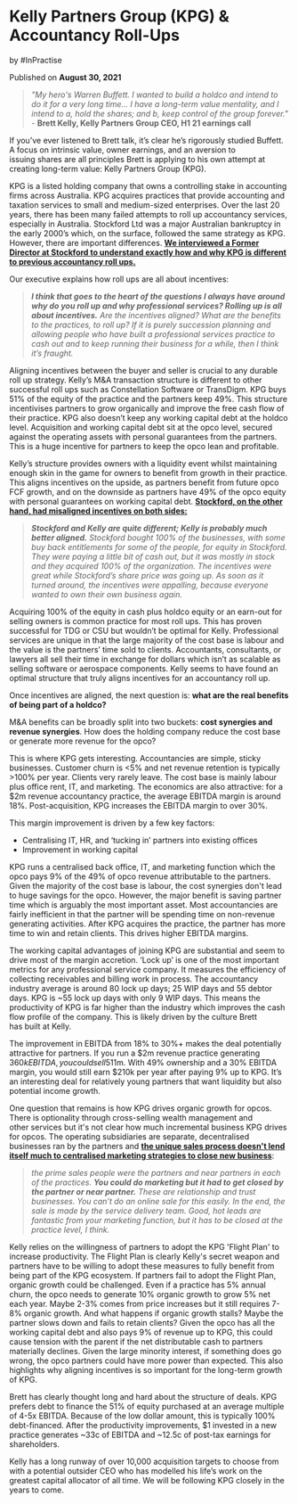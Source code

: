 # Kelly Partners Group (KPG) & Accountancy Roll-Ups

by #InPractise 

Published on **August 30, 2021**

> _"My hero's Warren Buffett. I wanted to build a holdco and intend to do it for a very long time... I have a long-term value mentality, and I intend to a, hold the shares; and b, keep control of the group forever." -_ **Brett Kelly, Kelly Partners Group CEO, H1 21 earnings call**

If you’ve ever listened to Brett talk, it’s clear he’s rigorously studied Buffett. A focus on intrinsic value, owner earnings, and an aversion to issuing shares are all principles Brett is applying to his own attempt at creating long-term value: Kelly Partners Group (KPG).

KPG is a listed holding company that owns a controlling stake in accounting firms across Australia. KPG acquires practices that provide accounting and taxation services to small and medium-sized enterprises. Over the last 20 years, there has been many failed attempts to roll up accountancy services, especially in Australia. Stockford Ltd was a major Australian bankruptcy in the early 2000’s which, on the surface, followed the same strategy as KPG. However, there are important differences. **[We interviewed a Former Director at Stockford to understand exactly how and why KPG is different to previous accountancy roll ups.](https://inpractise.com/articles/kelly-partners-group-and-accountancy-roll-ups)**

Our executive explains how roll ups are all about incentives:

> _**I think that goes to the heart of the questions I always have around why do you roll up and why professional services? Rolling up is all about incentives.** Are the incentives aligned? What are the benefits to the practices, to roll up? If it is purely succession planning and allowing people who have built a professional services practice to cash out and to keep running their business for a while, then I think it’s fraught._

Aligning incentives between the buyer and seller is crucial to any durable roll up strategy. Kelly’s M&A transaction structure is different to other successful roll ups such as Constellation Software or TransDigm. KPG buys 51% of the equity of the practice and the partners keep 49%. This structure incentivises partners to grow organically and improve the free cash flow of their practice. KPG also doesn’t keep any working capital debt at the holdco level. Acquisition and working capital debt sit at the opco level, secured against the operating assets with personal guarantees from the partners. This is a huge incentive for partners to keep the opco lean and profitable.

Kelly’s structure provides owners with a liquidity event whilst maintaining enough skin in the game for owners to benefit from growth in their practice. This aligns incentives on the upside, as partners benefit from future opco FCF growth, and on the downside as partners have 49% of the opco equity with personal guarantees on working capital debt. **[Stockford, on the other hand, had misaligned incentives on both sides:](https://inpractise.com/articles/kelly-partners-group-and-accountancy-roll-ups)** 

> _**Stockford and Kelly are quite different; Kelly is probably much better aligned.** Stockford bought 100% of the businesses, with some buy back entitlements for some of the people, for equity in Stockford. They were paying a little bit of cash out, but it was mostly in stock and they acquired 100% of the organization. The incentives were great while Stockford’s share price was going up. As soon as it turned around, the incentives were appalling, because everyone wanted to own their own business again._

Acquiring 100% of the equity in cash plus holdco equity or an earn-out for selling owners is common practice for most roll ups. This has proven successful for TDG or CSU but wouldn’t be optimal for Kelly. Professional services are unique in that the large majority of the cost base is labour and the value is the partners’ time sold to clients. Accountants, consultants, or lawyers all sell their time in exchange for dollars which isn’t as scalable as selling software or aerospace components. Kelly seems to have found an optimal structure that truly aligns incentives for an accountancy roll up.

Once incentives are aligned, the next question is: **what are the real benefits of being part of a holdco?**

M&A benefits can be broadly split into two buckets: **cost synergies and revenue synergies**. How does the holding company reduce the cost base or generate more revenue for the opco?

This is where KPG gets interesting. Accountancies are simple, sticky businesses. Customer churn is <5% and net revenue retention is typically >100% per year. Clients very rarely leave. The cost base is mainly labour plus office rent, IT, and marketing. The economics are also attractive: for a $2m revenue accountancy practice, the average EBITDA margin is around 18%. Post-acquisition, KPG increases the EBITDA margin to over 30%.

This margin improvement is driven by a few key factors:

-   Centralising IT, HR, and ‘tucking in’ partners into existing offices
-   Improvement in working capital

KPG runs a centralised back office, IT, and marketing function which the opco pays 9% of the 49% of opco revenue attributable to the partners. Given the majority of the cost base is labour, the cost synergies don't lead to huge savings for the opco. However, the major benefit is saving partner time which is arguably the most important asset. Most accountancies are fairly inefficient in that the partner will be spending time on non-revenue generating activities. After KPG acquires the practice, the partner has more time to win and retain clients. This drives higher EBITDA margins.

The working capital advantages of joining KPG are substantial and seem to drive most of the margin accretion. ‘Lock up’ is one of the most important metrics for any professional service company. It measures the efficiency of collecting receivables and billing work in process. The accountancy industry average is around 80 lock up days; 25 WIP days and 55 debtor days. KPG is ~55 lock up days with only 9 WIP days. This means the productivity of KPG is far higher than the industry which improves the cash flow profile of the company. This is likely driven by the culture Brett has built at Kelly.

The improvement in EBITDA from 18% to 30%+ makes the deal potentially attractive for partners. If you run a $2m revenue practice generating $360k EBITDA, you could sell 51% of your practice to KPG at 1x revenue and receive ~$1m. With 49% ownership and a 30% EBITDA margin, you would still earn $210k per year after paying 9% up to KPG. It’s an interesting deal for relatively young partners that want liquidity but also potential income growth.

One question that remains is how KPG drives organic growth for opcos. There is optionality through cross-selling wealth management and other services but it's not clear how much incremental business KPG drives for opcos. The operating subsidiaries are separate, decentralised businesses ran by the partners and **[the unique sales process doesn't lend itself much to centralised marketing strategies to close new business](https://inpractise.com/articles/kelly-partners-group-and-accountancy-roll-ups)**:

> _the prime sales people were the partners and near partners in each of the practices. **You could do marketing but it had to get closed by the partner or near partner.** These are relationship and trust businesses. You can’t do an online sale for this easily. In the end, the sale is made by the service delivery team. Good, hot leads are fantastic from your marketing function, but it has to be closed at the practice level, I think._

Kelly relies on the willingness of partners to adopt the KPG 'Flight Plan' to increase productivity. The Flight Plan is clearly Kelly's secret weapon and partners have to be willing to adopt these measures to fully benefit from being part of the KPG ecosystem. If partners fail to adopt the Flight Plan, organic growth could be challenged. Even if a practice has 5% annual churn, the opco needs to generate 10% organic growth to grow 5% net each year. Maybe 2-3% comes from price increases but it still requires 7-8% organic growth. And what happens if organic growth stalls? Maybe the partner slows down and fails to retain clients? Given the opco has all the working capital debt and also pays 9% of revenue up to KPG, this could cause tension with the parent if the net distributable cash to partners materially declines. Given the large minority interest, if something does go wrong, the opco partners could have more power than expected. This also highlights why aligning incentives is so important for the long-term growth of KPG.

Brett has clearly thought long and hard about the structure of deals. KPG prefers debt to finance the 51% of equity purchased at an average multiple of 4-5x EBITDA. Because of the low dollar amount, this is typically 100% debt-financed. After the productivity improvements, $1 invested in a new practice generates ~33c of EBITDA and ~12.5c of post-tax earnings for shareholders.

Kelly has a long runway of over 10,000 acquisition targets to choose from with a potential outsider CEO who has modelled his life’s work on the greatest capital allocator of all time. We will be following KPG closely in the years to come.